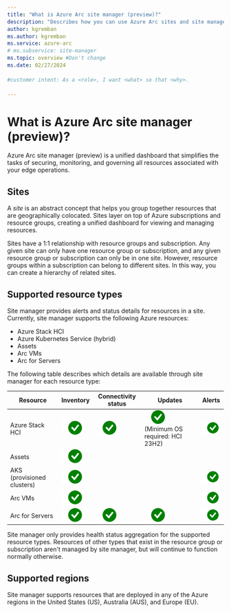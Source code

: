 ```yaml
---
title: "What is Azure Arc site manager (preview)?"
description: "Describes how you can use Azure Arc sites and site manager to monitor and manage physical resources in edge scenarios."
author: kgremban
ms.author: kgremban
ms.service: azure-arc
# ms.subservice: site-manager
ms.topic: overview #Don't change
ms.date: 02/27/2024

#customer intent: As a <role>, I want <what> so that <why>.

---
```


# What is Azure Arc site manager (preview)?

Azure Arc site manager (preview) is a unified dashboard that simplifies the tasks of securing, monitoring, and governing all resources associated with your edge operations.

## Sites

A *site* is an abstract concept that helps you group together resources that are geographically colocated. Sites layer on top of Azure subscriptions and resource groups, creating a unified dashboard for viewing and managing resources.

Sites have a 1:1 relationship with resource groups and subscription. Any given site can only have one resource group or subscription, and any given resource group or subscription can only be in one site. However, resource groups within a subscription can belong to different sites. In this way, you can create a hierarchy of related sites.

## Supported resource types

Site manager provides alerts and status details for resources in a site. Currently, site manager supports the following Azure resources:

* Azure Stack HCI
* Azure Kubernetes Service (hybrid)
* Assets
* Arc VMs
* Arc for Servers

The following table describes which details are available through site manager for each resource type:

| Resource | Inventory | Connectivity status | Updates | Alerts |
| -------- | --------- | ------------------- | ------- | ------ |
| Azure Stack HCI | ![Checkmark icon - Inventory status supported for Azure Stack HCI.](./media/yes-icon.svg) | ![Checkmark icon - Connectivity status supported for Azure Stack HCI.](./media/yes-icon.svg) | ![Checkmark icon - Updates supported for Azure Stack HCI.](./media/yes-icon.svg) (Minimum OS required: HCI 23H2) | ![Checkmark icon - Alerts supported for Azure Stack HCI.](./media/yes-icon.svg) |
| Assets | ![Checkmark icon - Inventory status supported for Assets.](./media/yes-icon.svg) |  |  |  |
| AKS (provisioned clusters) | ![Checkmark icon - Inventory status supported for AKS.](./media/yes-icon.svg) |  |  | ![Checkmark icon - Alerts supported for AKS.](./media/yes-icon.svg) |
| Arc VMs | ![Checkmark icon - Inventory status supported for Arc VMs.](./media/yes-icon.svg) |  |  | ![Checkmark icon - Alerts supported for Arc VMs.](./media/yes-icon.svg) |
| Arc for Servers | ![Checkmark icon - Inventory status supported for Arc for Servers.](./media/yes-icon.svg) | ![Checkmark icon - Connectivity status supported for Arc for Servers.](./media/yes-icon.svg) | ![Checkmark icon - Updates supported for Arc for Servers.](./media/yes-icon.svg) | ![Checkmark icon - Alerts supported for Arc for Servers.](./media/yes-icon.svg) |

Site manager only provides health status aggregation for the supported resource types. Resources of other types that exist in the resource group or subscription aren't managed by site manager, but will continue to function normally otherwise.

## Supported regions

Site manager supports resources that are deployed in any of the Azure regions in the United States (US), Australia (AUS), and Europe (EU).
